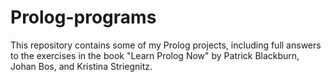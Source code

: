 # Prolog-programs
This repository contains some of my Prolog projects, including full answers to the exercises in the book "Learn Prolog Now" by Patrick Blackburn, Johan Bos, and Kristina Striegnitz.

